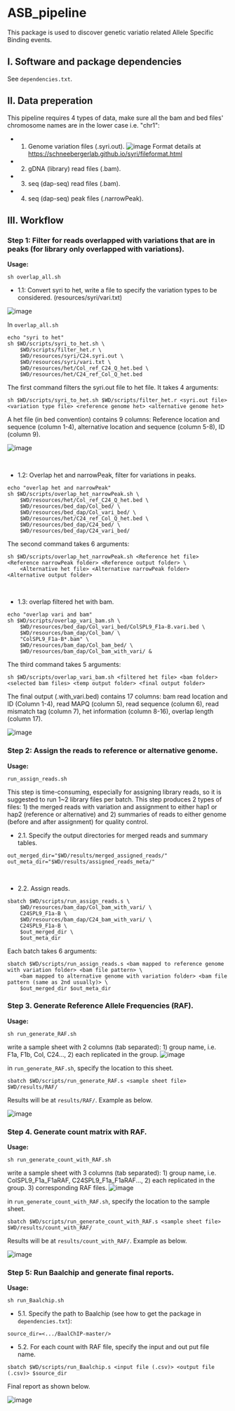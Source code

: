 # ASB_pipeline
This package is used to discover genetic variatio related Allele Specific Binding events.

## I. Software and package dependencies
See ```dependencies.txt```.

## II. Data preperation
This pipeline requires 4 types of data, make sure all the bam and bed files' chromosome names are in the lower case i.e. "chr1":
- 1. Genome variation files (.syri.out).
![image](https://user-images.githubusercontent.com/108205199/227616792-bafba190-b815-46f6-ba66-478d4b59a3c8.png)
Format details at https://schneebergerlab.github.io/syri/fileformat.html

- 2. gDNA (library) read files (.bam).
- 3. seq (dap-seq) read files (.bam).
- 4. seq (dap-seq) peak files (.narrowPeak).

## III. Workflow
### Step 1: Filter for reads overlapped with variations that are in peaks (for library only overlapped with variations).

**Usage:**
```
sh overlap_all.sh
```


- 1.1: Convert syri to het, write a file to specify the variation types to be considered. (resources/syri/vari.txt)

![image](https://user-images.githubusercontent.com/108205199/227620280-e3d691ff-64b3-472b-a647-87951e20e312.png)

In ```overlap_all.sh```
```
echo "syri to het"
sh $WD/scripts/syri_to_het.sh \
	$WD/scripts/filter_het.r \
	$WD/resources/syri/C24.syri.out \
	$WD/resources/syri/vari.txt \
	$WD/resources/het/Col_ref_C24_Q_het.bed \
	$WD/resources/het/C24_ref_Col_Q_het.bed
```

The first command filters the syri.out file to het file. It takes 4 arguments:

```sh $WD/scripts/syri_to_het.sh $WD/scripts/filter_het.r <syri.out file> <variation type file> <reference genome het> <alternative genome het>```

A het file (in bed convention) contains 9 columns: Reference location and sequence (column 1-4), alternative location and sequence (column 5-8), ID (column 9).

![image](https://user-images.githubusercontent.com/108205199/227621807-14cbe82d-62ad-4cda-9ff1-80bd661874f3.png)

<br>

- 1.2: Overlap het and narrowPeak, filter for variations in peaks.

```
echo "overlap het and narrowPeak"
sh $WD/scripts/overlap_het_narrowPeak.sh \
	$WD/resources/het/Col_ref_C24_Q_het.bed \
	$WD/resources/bed_dap/Col_bed/ \
	$WD/resources/bed_dap/Col_vari_bed/ \
	$WD/resources/het/C24_ref_Col_Q_het.bed \
	$WD/resources/bed_dap/C24_bed/ \
	$WD/resources/bed_dap/C24_vari_bed/
```
The second command takes 6 arguments:

```
sh $WD/scripts/overlap_het_narrowPeak.sh <Reference het file> <Reference narrowPeak folder> <Reference output folder> \
	<Alternative het file> <Alternative narrowPeak folder> <Alternative output folder>
```
<br>


- 1.3: overlap filtered het with bam.

```
echo "overlap vari and bam"
sh $WD/scripts/overlap_vari_bam.sh \
	$WD/resources/bed_dap/Col_vari_bed/ColSPL9_F1a-B.vari.bed \
	$WD/resources/bam_dap/Col_bam/ \
	"ColSPL9_F1a-B*.bam" \
	$WD/resources/bam_dap/Col_bam_bed/ \
	$WD/resources/bam_dap/Col_bam_with_vari/ &
```
The third command takes 5 arguments:

```
sh $WD/scripts/overlap_vari_bam.sh <filtered het file> <bam folder> <selected bam files> <temp output folder> <final output folder>
```

The final output (.with_vari.bed) contains 17 columns: bam read location and ID (Column 1-4), read MAPQ (column 5), read sequence (column 6), read mismatch tag (column 7), het information (column 8-16), overlap length (column 17).

![image](https://user-images.githubusercontent.com/108205199/227624619-6b44737b-c4fc-49f7-9fa0-2b0eab42203b.png)
<br>

### Step 2: Assign the reads to reference or alternative genome.
**Usage:** 
```
run_assign_reads.sh
```

This step is time-consuming, especially for assigning library reads, so it is suggested to run 1~2 library files per batch.
This step produces 2 types of files: 1) the merged reads with variation and assignment to either hap1 or hap2 (reference or alternative) and 2) summaries of reads to either genome (before and after assignment) for quality control.

- 2.1. Specify the output directories for merged reads and summary tables.
```
out_merged_dir="$WD/results/merged_assigned_reads/"
out_meta_dir="$WD/results/assigned_reads_meta/"
```
<br>

- 2.2. Assign reads.
```
sbatch $WD/scripts/run_assign_reads.s \
	$WD/resources/bam_dap/Col_bam_with_vari/ \
	C24SPL9_F1a-B \
	$WD/resources/bam_dap/C24_bam_with_vari/ \
	C24SPL9_F1a-B \
	$out_merged_dir \
	$out_meta_dir
```

Each batch takes 6 arguments:
```
sbatch $WD/scripts/run_assign_reads.s <bam mapped to reference genome with variation folder> <bam file pattern> \
	<bam mapped to alternative genome with variation folder> <bam file pattern (same as 2nd usually)> \
	$out_merged_dir $out_meta_dir
```

### Step 3. Generate Reference Allele Frequencies (RAF).
**Usage:**

```
sh run_generate_RAF.sh
```

write a sample sheet with 2 columns (tab separated): 1) group name, i.e. F1a, F1b, Col, C24..., 2) each replicated in the group.
![image](https://user-images.githubusercontent.com/108205199/227650990-5aae1acb-5285-4438-b71d-f6d2519587b6.png)

in ```run_generate_RAF.sh```, specify the location to this sheet.
```
sbatch $WD/scripts/run_generate_RAF.s <sample sheet file> $WD/results/RAF/
```
Results will be at ```results/RAF/```. Example as below.

![image](https://user-images.githubusercontent.com/108205199/227652381-d92208b8-47cf-4816-883b-44b80ec12284.png)


### Step 4. Generate count matrix with RAF.
**Usage:**

```
sh run_generate_count_with_RAF.sh
```

write a sample sheet with 3 columns (tab separated): 1) group name, i.e. ColSPL9_F1a_F1aRAF, C24SPL9_F1a_F1aRAF..., 2) each replicated in the group. 3) corresponding RAF files.
![image](https://user-images.githubusercontent.com/108205199/227652494-354a5de9-2e4d-4fb1-95e8-88f59f2afe2f.png)

in ```run_generate_count_with_RAF.sh```, specify the location to the sample sheet.

```
sbatch $WD/scripts/run_generate_count_with_RAF.s <sample sheet file> $WD/results/count_with_RAF/
```

Results will be at ```results/count_with_RAF/```. Example as below.

![image](https://user-images.githubusercontent.com/108205199/227652858-65795c41-2ae2-4368-a99b-800b10cc8f37.png)


### Step 5: Run Baalchip and generate final reports.
**Usage:**

```
sh run_Baalchip.sh
```

- 5.1. Specify the path to Baalchip (see how to get the package in ```dependencies.txt```):
```
source_dir=<.../BaalChIP-master/>
```

- 5.2. For each count with RAF file, specify the input and out put file name.
```
sbatch $WD/scripts/run_Baalchip.s <input file (.csv)> <output file (.csv)> $source_dir
```

Final report as shown below.

![image](https://user-images.githubusercontent.com/108205199/227653776-5323378a-b7cd-4aee-8996-705cb41c6af5.png)
